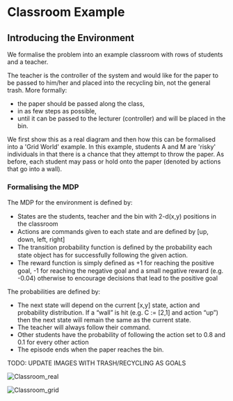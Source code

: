 # Classroom Example

## Introducing the Environment

We formalise the problem into an example classroom with rows of students and a teacher.

The teacher is the controller of the system and would like for the paper to be passed to him/her and placed into the recycling bin, not the general trash. More formally:

- the paper should be passed along the class,
- in as few steps as possible,
- until it can be passed to the lecturer (controller) and will be placed in the bin.

We first show this as a real diagram and then how this can be formalised into a 'Grid World' example. In this example, students A and M are 'risky' individuals in that there is a chance that they attempt to throw the paper. As before, each student may pass or hold onto the paper (denoted by actions that go into a wall).

### Formalising the MDP

The MDP for the environment is deﬁned by:

- States are the students, teacher and the bin with 2-d(x,y) positions in the classroom
- Actions are commands given to each state and are deﬁned by [up, down, left, right]
- The transition probability function is deﬁned by the probability each state object has for successfully following the given action.
- The reward function is simply deﬁned as +1 for reaching the positive goal, -1 for reaching the negative goal and a small negative reward (e.g. -0.04) otherwise to encourage decisions that lead to the positive goal

The probabilities are defined by:

- The next state will depend on the current [x,y] state, action and probability distribution. If a “wall” is hit (e.g. C := [2,1] and action “up”) then the next state will remain the same as the current state.
- The teacher will always follow their command.
- Other students have the probability of following the action set to 0.8 and 0.1 for every other action
- The episode ends when the paper reaches the bin.

TODO: UPDATE IMAGES WITH TRASH/RECYCLING AS GOALS

![Classroom_real](https://i.imgur.com/nOIUKlg.png "Classroom in Real-World")

![Classroom_grid](https://i.imgur.com/WeJnqs2.png "Classroom as Grid-World")
